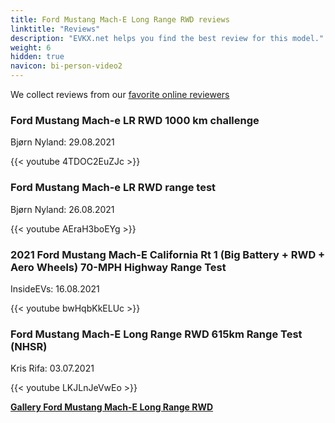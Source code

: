 ```yaml
---
title: Ford Mustang Mach-E Long Range RWD reviews
linktitle: "Reviews"
description: "EVKX.net helps you find the best review for this model."
weight: 6
hidden: true
navicon: bi-person-video2
---
```

We collect reviews from our [favorite online reviewers](../../../../../guides/evreviewers/)

<div class="container text-center shadow p-2 pe-4 mb-5 bg-body-tertiary rounded border">
<h3>Ford Mustang Mach-e LR RWD 1000 km challenge</h3>
<p>Bjørn Nyland: 29.08.2021</p>

{{< youtube 4TDOC2EuZJc >}}

</div>
<div class="container text-center shadow p-2 pe-4 mb-5 bg-body-tertiary rounded border">
<h3>Ford Mustang Mach-e LR RWD range test</h3>
<p>Bjørn Nyland: 26.08.2021</p>

{{< youtube AEraH3boEYg >}}

</div>
<div class="container text-center shadow p-2 pe-4 mb-5 bg-body-tertiary rounded border">
<h3>2021 Ford Mustang Mach-E California Rt 1 (Big Battery + RWD + Aero Wheels) 70-MPH Highway Range Test</h3>
<p>InsideEVs: 16.08.2021</p>

{{< youtube bwHqbKkELUc >}}

</div>
<div class="container text-center shadow p-2 pe-4 mb-5 bg-body-tertiary rounded border">
<h3>Ford Mustang Mach-E Long Range RWD 615km Range Test (NHSR)</h3>
<p>Kris Rifa: 03.07.2021</p>

{{< youtube LKJLnJeVwEo >}}

</div>
<div class="mt-3 mb-3">
<a href="../gallery/" class="text-decoration-none text-black">
<strong><i class="bi-arrow-left"></i>Gallery  </strong>
</a>
<a href="../" class="text-decoration-none text-black float-end">
<strong>Ford Mustang Mach-E Long Range RWD <i class="bi-arrow-right"></i></strong>
</a>
</div>
